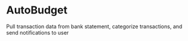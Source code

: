 # AutoBudget
Pull transaction data from bank statement, categorize transactions, and send notifications to user

